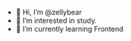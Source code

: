 - 👋 Hi, I’m @zellybear
- 👀 I’m interested in study.
- 🌱 I’m currently learning Frontend

<!---

- 💞️ I’m looking to collaborate on ...
- 📫 How to reach me ...

zellybear/zellybear is a ✨ special ✨ repository because its `README.md` (this file) appears on your GitHub profile.
You can click the Preview link to take a look at your changes.
--->
